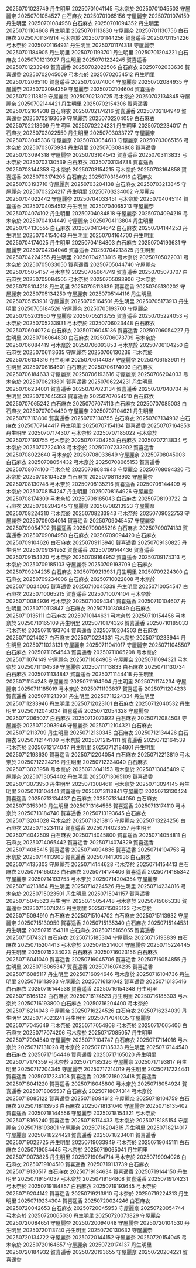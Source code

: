 20250701023749 丹生明里
20250701041145 弓木奈於
20250701045503 守屋麗奈
20250701054527 白石麻衣
20250701065156 守屋麗奈
20250701074159 丹生明里
20250701084958 白石麻衣
20250701094352 丹生明里
20250701104608 丹生明里
20250701113830 守屋麗奈
20250701130756 白石麻衣
20250701134914 弓木奈於
20250701144256 賀喜遥香
20250701154226 弓木奈於
20250701164931 丹生明里
20250701174318 守屋麗奈
20250701184905 丹生明里
20250701193701 丹生明里
20250701204221 白石麻衣
20250701213927 丹生明里
20250701224245 賀喜遥香
20250701233949 賀喜遥香
20250702022506 白石麻衣
20250702033636 賀喜遥香
20250702045009 弓木奈於
20250702054512 丹生明里
20250702065110 賀喜遥香
20250702074004 守屋麗奈
20250702084935 守屋麗奈
20250702094359 守屋麗奈
20250702104604 賀喜遥香
20250702113819 守屋麗奈
20250702130725 弓木奈於
20250702134845 守屋麗奈
20250702144421 丹生明里
20250702154306 賀喜遥香
20250702164938 白石麻衣
20250702174216 賀喜遥香
20250702184949 賀喜遥香
20250702193659 守屋麗奈
20250702204059 白石麻衣
20250702213909 丹生明里
20250702224231 丹生明里
20250702234017 白石麻衣
20250703022559 丹生明里
20250703033727 守屋麗奈
20250703045336 守屋麗奈
20250703054613 守屋麗奈
20250703065156 弓木奈於
20250703073934 丹生明里
20250703084808 賀喜遥香
20250703094318 守屋麗奈
20250703104543 賀喜遥香
20250703113833 弓木奈於
20250703130539 白石麻衣
20250703134738 賀喜遥香
20250703144353 弓木奈於
20250703154215 弓木奈於
20250703164858 賀喜遥香
20250703174205 白石麻衣
20250703184916 白石麻衣
20250703193710 守屋麗奈
20250703204138 白石麻衣
20250703213845 守屋麗奈
20250703224217 丹生明里
20250703234002 守屋麗奈
20250704022442 守屋麗奈
20250704033451 弓木奈於
20250704045114 賀喜遥香
20250704054512 丹生明里
20250704065213 守屋麗奈
20250704074102 丹生明里
20250704084818 守屋麗奈
20250704094219 弓木奈於
20250704104449 守屋麗奈
20250704113804 丹生明里
20250704130555 白石麻衣
20250704134642 白石麻衣
20250704144253 丹生明里
20250704154043 丹生明里
20250704164700 丹生明里
20250704174025 丹生明里
20250704184803 白石麻衣
20250704193631 守屋麗奈
20250704204046 賀喜遥香
20250704213825 丹生明里
20250704224255 丹生明里
20250704233915 弓木奈於
20250705022031 弓木奈於
20250705033050 賀喜遥香
20250705044740 守屋麗奈
20250705054157 弓木奈於
20250705064749 賀喜遥香
20250705073707 白石麻衣
20250705084505 弓木奈於
20250705093906 弓木奈於
20250705104218 丹生明里
20250705113639 賀喜遥香
20250705130202 守屋麗奈
20250705134250 守屋麗奈
20250705144116 丹生明里
20250705153931 守屋麗奈
20250705164501 丹生明里
20250705173913 丹生明里
20250705184526 守屋麗奈
20250705193700 守屋麗奈
20250705203950 守屋麗奈
20250705213755 賀喜遥香
20250705224053 弓木奈於
20250705233931 弓木奈於
20250706023448 白石麻衣
20250706040724 白石麻衣
20250706045136 賀喜遥香
20250706054227 丹生明里
20250706064830 白石麻衣
20250706073709 弓木奈於
20250706084419 弓木奈於
20250706093853 弓木奈於
20250706104250 白石麻衣
20250706113635 守屋麗奈
20250706130236 弓木奈於
20250706134316 丹生明里
20250706144037 守屋麗奈
20250706153901 丹生明里
20250706164601 白石麻衣
20250706174003 白石麻衣
20250706184633 守屋麗奈
20250706193616 守屋麗奈
20250706204033 弓木奈於
20250706213801 賀喜遥香
20250706224231 丹生明里
20250706234001 賀喜遥香
20250707023134 賀喜遥香
20250707040704 丹生明里
20250707045353 賀喜遥香
20250707054510 白石麻衣
20250707065242 白石麻衣
20250707074113 白石麻衣
20250707085003 白石麻衣
20250707094430 守屋麗奈
20250707104621 丹生明里
20250707113800 賀喜遥香
20250707130755 白石麻衣
20250707134932 白石麻衣
20250707144417 丹生明里
20250707154134 賀喜遥香
20250707164853 丹生明里
20250707174307 弓木奈於
20250707185022 弓木奈於
20250707193755 弓木奈於
20250707204253 白石麻衣
20250707213834 弓木奈於
20250707224108 弓木奈於
20250707233902 賀喜遥香
20250708022640 弓木奈於
20250708033649 守屋麗奈
20250708045003 白石麻衣
20250708054432 弓木奈於
20250708065153 賀喜遥香
20250708074100 弓木奈於
20250708084943 守屋麗奈
20250708094320 弓木奈於
20250708104529 白石麻衣
20250708113902 守屋麗奈
20250708130748 弓木奈於
20250708135216 賀喜遥香
20250708144409 弓木奈於
20250708154247 丹生明里
20250708164926 守屋麗奈
20250708174309 弓木奈於
20250708185043 白石麻衣
20250708193722 白石麻衣
20250708204245 守屋麗奈
20250708213923 守屋麗奈
20250708224310 弓木奈於
20250708233943 弓木奈於
20250709022753 守屋麗奈
20250709034014 賀喜遥香
20250709045457 守屋麗奈
20250709054702 賀喜遥香
20250709065216 白石麻衣
20250709074133 賀喜遥香
20250709084950 白石麻衣
20250709094420 白石麻衣
20250709104626 白石麻衣
20250709113940 賀喜遥香
20250709130825 丹生明里
20250709134952 賀喜遥香
20250709144436 賀喜遥香
20250709154320 弓木奈於
20250709164952 賀喜遥香
20250709174313 弓木奈於
20250709185103 守屋麗奈
20250709193709 白石麻衣
20250709204235 白石麻衣
20250709213931 丹生明里
20250709224300 白石麻衣
20250709234006 白石麻衣
20250710022808 弓木奈於
20250710034005 賀喜遥香
20250710045339 丹生明里
20250710054547 白石麻衣
20250710065215 賀喜遥香
20250710074104 弓木奈於
20250710084936 弓木奈於
20250710094341 賀喜遥香
20250710104607 丹生明里
20250710113847 白石麻衣
20250710130849 白石麻衣
20250710135111 白石麻衣
20250710144631 弓木奈於
20250710154456 弓木奈於
20250710165109 丹生明里
20250710174326 賀喜遥香
20250710185033 弓木奈於
20250710193704 賀喜遥香
20250710204303 白石麻衣
20250710214027 白石麻衣
20250710224331 弓木奈於
20250710233944 丹生明里
20250711023131 守屋麗奈
20250711041017 守屋麗奈
20250711045507 白石麻衣
20250711054543 賀喜遥香
20250711065208 弓木奈於
20250711074149 守屋麗奈
20250711084908 守屋麗奈
20250711094321 弓木奈於
20250711104539 守屋麗奈
20250711113833 白石麻衣
20250711130734 白石麻衣
20250711134847 賀喜遥香
20250711144418 丹生明里
20250711154243 守屋麗奈
20250711164904 丹生明里
20250711174234 守屋麗奈
20250711185019 弓木奈於
20250711193837 賀喜遥香
20250711204233 賀喜遥香
20250711213931 丹生明里
20250711224334 丹生明里
20250711233946 丹生明里
20250712023101 白石麻衣
20250712040532 丹生明里
20250712045034 賀喜遥香
20250712054328 守屋麗奈
20250712065027 白石麻衣
20250712073922 白石麻衣
20250712084508 守屋麗奈
20250712093946 守屋麗奈
20250712104321 白石麻衣
20250712113709 丹生明里
20250712130345 白石麻衣
20250712134426 白石麻衣
20250712144109 弓木奈於
20250712154111 賀喜遥香
20250712164539 弓木奈於
20250712174047 丹生明里
20250712184801 丹生明里
20250712193630 賀喜遥香
20250712204054 白石麻衣
20250712213819 弓木奈於
20250712224216 丹生明里
20250712234040 白石麻衣
20250713023958 弓木奈於
20250713041153 弓木奈於
20250713045409 守屋麗奈
20250713054402 丹生明里
20250713065109 賀喜遥香
20250713073950 丹生明里
20250713084611 弓木奈於
20250713094145 丹生明里
20250713104441 賀喜遥香
20250713113841 守屋麗奈
20250713130424 賀喜遥香
20250713134437 白石麻衣
20250713144050 白石麻衣
20250713153919 丹生明里
20250713164556 賀喜遥香
20250713174110 弓木奈於
20250713184740 賀喜遥香
20250713193645 白石麻衣
20250713204028 弓木奈於
20250713213815 守屋麗奈
20250713224256 白石麻衣
20250713234112 賀喜遥香
20250714023557 丹生明里
20250714042509 白石麻衣
20250714045800 賀喜遥香
20250714054811 白石麻衣
20250714065442 賀喜遥香
20250714074329 賀喜遥香
20250714085415 賀喜遥香
20250714094836 賀喜遥香
20250714104753 弓木奈於
20250714113903 賀喜遥香
20250714130936 白石麻衣
20250714135303 守屋麗奈
20250714144628 弓木奈於
20250714154413 白石麻衣
20250714165023 白石麻衣
20250714174406 賀喜遥香
20250714185342 守屋麗奈
20250714193753 弓木奈於
20250714204354 守屋麗奈
20250714213854 丹生明里
20250714224526 丹生明里
20250714234016 弓木奈於
20250715023501 丹生明里
20250715041157 賀喜遥香
20250715045623 丹生明里
20250715054748 弓木奈於
20250715065338 賀喜遥香
20250715074245 丹生明里
20250715085123 弓木奈於
20250715094910 白石麻衣
20250715104702 白石麻衣
20250715113932 守屋麗奈
20250715130959 賀喜遥香
20250715135340 白石麻衣
20250715144531 丹生明里
20250715154318 白石麻衣
20250715165055 賀喜遥香
20250715174321 白石麻衣
20250715185304 守屋麗奈
20250715193839 白石麻衣
20250715204413 弓木奈於
20250715214001 守屋麗奈
20250715224445 丹生明里
20250715234023 白石麻衣
20250716023156 白石麻衣
20250716041040 賀喜遥香
20250716045706 賀喜遥香
20250716054855 丹生明里
20250716065347 賀喜遥香
20250716074235 賀喜遥香
20250716085117 丹生明里
20250716094646 弓木奈於
20250716104736 丹生明里
20250716113933 守屋麗奈
20250716131042 賀喜遥香
20250716135416 白石麻衣
20250716144538 賀喜遥香
20250716154348 丹生明里
20250716165132 白石麻衣
20250716174523 丹生明里
20250716185303 弓木奈於
20250716193800 白石麻衣
20250716204400 弓木奈於
20250716214043 守屋麗奈
20250716224526 白石麻衣
20250716234039 丹生明里
20250717023241 丹生明里
20250717041035 守屋麗奈
20250717045649 弓木奈於
20250717054808 弓木奈於
20250717065406 白石麻衣
20250717074206 弓木奈於
20250717085057 丹生明里
20250717094540 守屋麗奈
20250717104747 白石麻衣
20250717114016 弓木奈於
20250717131028 弓木奈於
20250717135333 丹生明里
20250717144540 白石麻衣
20250717154446 賀喜遥香
20250717165020 丹生明里
20250717174359 弓木奈於
20250717185326 守屋麗奈
20250717193817 丹生明里
20250717204345 守屋麗奈
20250717214019 丹生明里
20250717224441 賀喜遥香
20250717234108 賀喜遥香
20250718023418 賀喜遥香
20250718041220 賀喜遥香
20250718045800 弓木奈於
20250718054924 賀喜遥香
20250718065537 白石麻衣
20250718074314 弓木奈於
20250718085122 賀喜遥香
20250718094612 守屋麗奈
20250718104759 白石麻衣
20250718113953 白石麻衣
20250718131040 守屋麗奈
20250718135402 賀喜遥香
20250718144556 守屋麗奈
20250718154321 弓木奈於
20250718165240 賀喜遥香
20250718174433 弓木奈於
20250718185154 守屋麗奈
20250718193801 守屋麗奈
20250718204315 丹生明里
20250718214017 守屋麗奈
20250718224421 賀喜遥香
20250718234011 賀喜遥香
20250719022725 丹生明里
20250719033949 弓木奈於
20250719045111 白石麻衣
20250719054445 弓木奈於
20250719065041 丹生明里
20250719073825 丹生明里
20250719084714 弓木奈於
20250719094026 白石麻衣
20250719104510 賀喜遥香
20250719113739 白石麻衣
20250719130517 白石麻衣
20250719134634 賀喜遥香
20250719144150 丹生明里
20250719154037 弓木奈於
20250719164808 賀喜遥香
20250719174231 弓木奈於
20250719184857 白石麻衣
20250719193645 弓木奈於
20250719204142 賀喜遥香
20250719213910 弓木奈於
20250719224313 丹生明里
20250719234304 賀喜遥香
20250720024246 白石麻衣
20250720042653 白石麻衣
20250720045953 守屋麗奈
20250720054744 弓木奈於
20250720065030 丹生明里
20250720073829 守屋麗奈
20250720084651 守屋麗奈
20250720094048 守屋麗奈
20250720104530 丹生明里
20250720113740 丹生明里
20250720130632 守屋麗奈
20250720134722 守屋麗奈
20250720144152 守屋麗奈
20250720154045 弓木奈於
20250720164657 守屋麗奈
20250720174137 丹生明里
20250720184932 賀喜遥香
20250720193655 守屋麗奈
20250720204221 賀喜遥香
